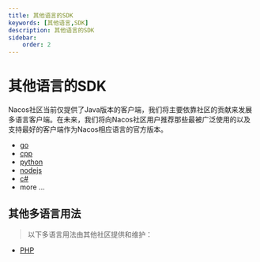 ```yaml
---
title: 其他语言的SDK
keywords: [其他语言,SDK]
description: 其他语言的SDK
sidebar:
    order: 2
---
```


# 其他语言的SDK

Nacos社区当前仅提供了Java版本的客户端，我们将主要依靠社区的贡献来发展多语言客户端。在未来，我们将向Nacos社区用户推荐那些最被广泛使用的以及支持最好的客户端作为Nacos相应语言的官方版本。

* [go](https://github.com/nacos-group/nacos-sdk-go)
* [cpp](https://github.com/nacos-group/nacos-sdk-cpp)
* [python](https://github.com/nacos-group/nacos-sdk-python)
* [nodejs](https://github.com/nacos-group/nacos-sdk-nodejs)
* [c#](https://github.com/nacos-group/nacos-sdk-csharp)
* more ...

## 其他多语言用法
> 以下多语言用法由其他社区提供和维护：

* [PHP](https://github.com/workbunny/webman-nacos)